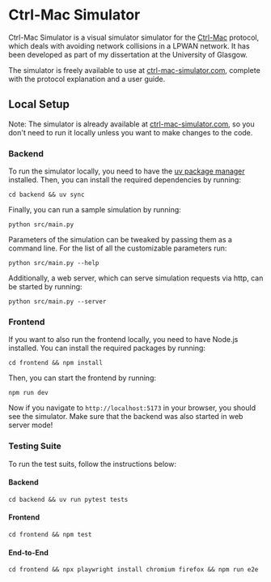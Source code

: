# Ctrl-Mac Simulator

Ctrl-Mac Simulator is a visual simulator simulator for the [Ctrl-Mac](http://arxiv.org/abs/2008.07492) protocol, which deals with avoiding network collisions in a LPWAN network. It has been developed as part of my dissertation at the University of Glasgow.

The simulator is freely available to use at [ctrl-mac-simulator.com](https://ctrl-mac-simulator.com), complete with the protocol explanation and a user guide.

## Local Setup

Note: The simulator is already available at [ctrl-mac-simulator.com](https://ctrl-mac-simulator.com), so you don't need to run it locally unless you want to make changes to the code.

### Backend

To run the simulator locally, you need to have the [uv package manager](https://github.com/astral-sh/uv) installed. Then, you can install the required dependencies by running:
```
cd backend && uv sync
```
Finally, you can run a sample simulation by running:
```
python src/main.py
```
Parameters of the simulation can be tweaked by passing them as a command line. For the list of all the customizable parameters run:
```
python src/main.py --help
```
Additionally, a web server, which can serve simulation requests via http, can be started by running:
```
python src/main.py --server
```

### Frontend

If you want to also run the frontend locally, you need to have Node.js installed. You can install the required packages by running:
```
cd frontend && npm install
```
Then, you can start the frontend by running:
```
npm run dev
```
Now if you navigate to `http://localhost:5173` in your browser, you should see the simulator. Make sure that the backend was also started in web server mode!

### Testing Suite
To run the test suits, follow the instructions below:

#### Backend
```
cd backend && uv run pytest tests
```

#### Frontend
```
cd frontend && npm test
```

#### End-to-End
```
cd frontend && npx playwright install chromium firefox && npm run e2e
```
